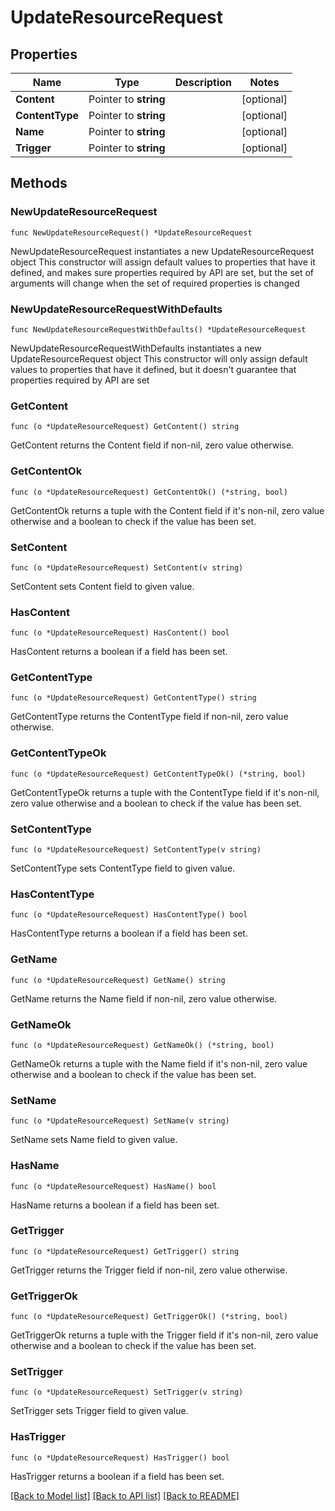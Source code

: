 # UpdateResourceRequest

## Properties

Name | Type | Description | Notes
------------ | ------------- | ------------- | -------------
**Content** | Pointer to **string** |  | [optional] 
**ContentType** | Pointer to **string** |  | [optional] 
**Name** | Pointer to **string** |  | [optional] 
**Trigger** | Pointer to **string** |  | [optional] 

## Methods

### NewUpdateResourceRequest

`func NewUpdateResourceRequest() *UpdateResourceRequest`

NewUpdateResourceRequest instantiates a new UpdateResourceRequest object
This constructor will assign default values to properties that have it defined,
and makes sure properties required by API are set, but the set of arguments
will change when the set of required properties is changed

### NewUpdateResourceRequestWithDefaults

`func NewUpdateResourceRequestWithDefaults() *UpdateResourceRequest`

NewUpdateResourceRequestWithDefaults instantiates a new UpdateResourceRequest object
This constructor will only assign default values to properties that have it defined,
but it doesn't guarantee that properties required by API are set

### GetContent

`func (o *UpdateResourceRequest) GetContent() string`

GetContent returns the Content field if non-nil, zero value otherwise.

### GetContentOk

`func (o *UpdateResourceRequest) GetContentOk() (*string, bool)`

GetContentOk returns a tuple with the Content field if it's non-nil, zero value otherwise
and a boolean to check if the value has been set.

### SetContent

`func (o *UpdateResourceRequest) SetContent(v string)`

SetContent sets Content field to given value.

### HasContent

`func (o *UpdateResourceRequest) HasContent() bool`

HasContent returns a boolean if a field has been set.

### GetContentType

`func (o *UpdateResourceRequest) GetContentType() string`

GetContentType returns the ContentType field if non-nil, zero value otherwise.

### GetContentTypeOk

`func (o *UpdateResourceRequest) GetContentTypeOk() (*string, bool)`

GetContentTypeOk returns a tuple with the ContentType field if it's non-nil, zero value otherwise
and a boolean to check if the value has been set.

### SetContentType

`func (o *UpdateResourceRequest) SetContentType(v string)`

SetContentType sets ContentType field to given value.

### HasContentType

`func (o *UpdateResourceRequest) HasContentType() bool`

HasContentType returns a boolean if a field has been set.

### GetName

`func (o *UpdateResourceRequest) GetName() string`

GetName returns the Name field if non-nil, zero value otherwise.

### GetNameOk

`func (o *UpdateResourceRequest) GetNameOk() (*string, bool)`

GetNameOk returns a tuple with the Name field if it's non-nil, zero value otherwise
and a boolean to check if the value has been set.

### SetName

`func (o *UpdateResourceRequest) SetName(v string)`

SetName sets Name field to given value.

### HasName

`func (o *UpdateResourceRequest) HasName() bool`

HasName returns a boolean if a field has been set.

### GetTrigger

`func (o *UpdateResourceRequest) GetTrigger() string`

GetTrigger returns the Trigger field if non-nil, zero value otherwise.

### GetTriggerOk

`func (o *UpdateResourceRequest) GetTriggerOk() (*string, bool)`

GetTriggerOk returns a tuple with the Trigger field if it's non-nil, zero value otherwise
and a boolean to check if the value has been set.

### SetTrigger

`func (o *UpdateResourceRequest) SetTrigger(v string)`

SetTrigger sets Trigger field to given value.

### HasTrigger

`func (o *UpdateResourceRequest) HasTrigger() bool`

HasTrigger returns a boolean if a field has been set.


[[Back to Model list]](../README.md#documentation-for-models) [[Back to API list]](../README.md#documentation-for-api-endpoints) [[Back to README]](../README.md)


